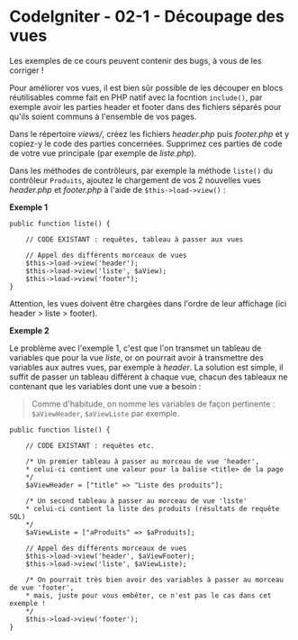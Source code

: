 # CodeIgniter - 02-1 - Découpage des vues

<div class="alert alert-info">Les exemples de ce cours peuvent contenir des bugs, à vous de les corriger !</div>

Pour améliorer vos vues, il est bien sûr possible de les découper en blocs réutilisables comme fait en PHP natif avec la focntion `include()`, par exemple avoir les parties header et footer dans des fichiers séparés pour qu'ils soient communs à l'ensemble de vos pages.

Dans le répertoire _views/_, créez les fichiers _header.php_ puis _footer.php_ et y copiez-y le code des parties concernées. Supprimez ces parties de code de votre vue principale (par exemple de _liste.php_).

Dans les méthodes de contrôleurs, par exemple la méthode `liste()` du contrôleur `Produits`, ajoutez le chargement de vos 2 nouvelles vues _header.php_ et _footer.php_ à l'aide de `$this->load->view()` :

**Exemple 1**

	public function liste() {
        
        // CODE EXISTANT : requêtes, tableau à passer aux vues        

        // Appel des différents morceaux de vues
        $this->load->view('header');
        $this->load->view('liste', $aView);
        $this->load->view('footer");
    }   

<div class="alert alert-danger">Attention, les vues doivent être chargées dans l'ordre de leur affichage (ici header > liste > footer).</div>

**Exemple 2**

Le problème avec l'exemple 1, c'est que l'on transmet un tableau de variables que pour la vue _liste_, or on pourrait avoir à transmettre des variables aux autres vues, par exemple à _header_. La solution est simple, il suffit de passer un tableau différent à chaque vue, chacun des tableaux ne contenant que les variables dont une vue a besoin :

> Comme d'habitude, on nomme les variables de façon pertinente : `$aViewHeader`, `$aViewListe` par exemple.

    public function liste() {
        
        // CODE EXISTANT : requêtes etc.        

        /* Un premier tableau à passer au morceau de vue 'header',
        * celui-ci contient une valeur pour la balise <title> de la page
        */ 
        $aViewHeader = ["title" => "Liste des produits"];
        
        /* Un second tableau à passer au morceau de vue 'liste'
        * celui-ci contient la liste des produits (résultats de requête SQL) 
        */
        $aViewListe = ["aProduits" => $aProduits]; 
 
        // Appel des différents morceaux de vues
        $this->load->view('header', $aViewFooter);
        $this->load->view('liste', $aViewListe);

        /* On pourrait très bien avoir des variables à passer au morceau de vue 'footer', 
        * mais, juste pour vous embêter, ce n'est pas le cas dans cet exemple ! 
        */
        $this->load->view('footer');
    }   

<br><br><br><br>  


       

